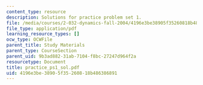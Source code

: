 ```yaml
---
content_type: resource
description: Solutions for practice problem set 1.
file: /media/courses/2-032-dynamics-fall-2004/4196e3be38905f35260818b486386891_practice_ps1_sol.pdf
file_type: application/pdf
learning_resource_types: []
ocw_type: OCWFile
parent_title: Study Materials
parent_type: CourseSection
parent_uid: 9b3ad882-31ab-7104-f8bc-27247d964f2a
resourcetype: Document
title: practice_ps1_sol.pdf
uid: 4196e3be-3890-5f35-2608-18b486386891
---
```

